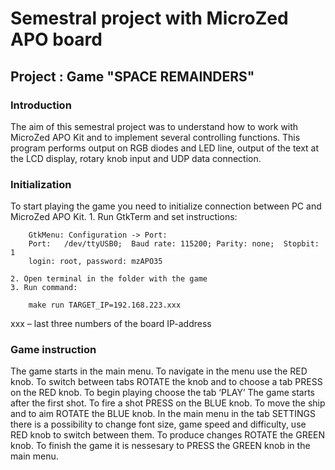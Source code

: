 # Semestral project with MicroZed APO board

## Project : Game "SPACE REMAINDERS"

### Introduction

The aim of this semestral project was to understand how to work with MicroZed APO Kit and to implement several controlling functions. This program performs output on RGB diodes and LED line, output of the text at the LCD display, rotary knob input and UDP data connection. 

### Initialization

To start playing the game you need to initialize connection between PC and MicroZed APO Kit. 
	1. Run GtkTerm and set instructions:
		
		GtkMenu: Configuration -> Port:
 		Port:   /dev/ttyUSB0;  Baud rate: 115200; Parity: none;  Stopbit: 1
 		login: root, password: mzAPO35
	
	2. Open terminal in the folder with the game
	3. Run command:
	
		make run TARGET_IP=192.168.223.xxx

xxx – last three numbers of the board IP-address 

### Game instruction

The game starts in the main menu. To navigate in the menu use the RED knob. To switch between
tabs ROTATE the knob and to choose a tab PRESS on the RED knob.
To begin playing choose the tab ‘PLAY’
The game starts after the first shot. To fire a shot PRESS on the BLUE knob. To move the ship and
to aim ROTATE the BLUE knob.
In the main menu in the tab SETTINGS there is a possibility to change font size, game speed and
difficulty, use RED knob to switch between them. To produce changes ROTATE the GREEN knob.
To finish the game it is nessesary to PRESS the GREEN knob in the main menu.

